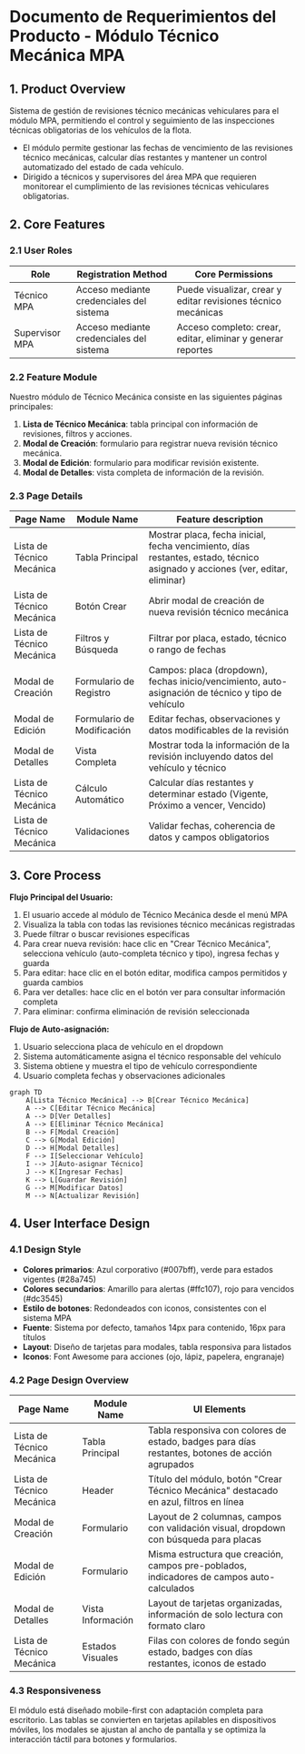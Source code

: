 # Documento de Requerimientos del Producto - Módulo Técnico Mecánica MPA

## 1. Product Overview

Sistema de gestión de revisiones técnico mecánicas vehiculares para el módulo MPA, permitiendo el control y seguimiento de las inspecciones técnicas obligatorias de los vehículos de la flota.

- El módulo permite gestionar las fechas de vencimiento de las revisiones técnico mecánicas, calcular días restantes y mantener un control automatizado del estado de cada vehículo.
- Dirigido a técnicos y supervisores del área MPA que requieren monitorear el cumplimiento de las revisiones técnicas vehiculares obligatorias.

## 2. Core Features

### 2.1 User Roles

| Role | Registration Method | Core Permissions |
|------|---------------------|------------------|
| Técnico MPA | Acceso mediante credenciales del sistema | Puede visualizar, crear y editar revisiones técnico mecánicas |
| Supervisor MPA | Acceso mediante credenciales del sistema | Acceso completo: crear, editar, eliminar y generar reportes |

### 2.2 Feature Module

Nuestro módulo de Técnico Mecánica consiste en las siguientes páginas principales:

1. **Lista de Técnico Mecánica**: tabla principal con información de revisiones, filtros y acciones.
2. **Modal de Creación**: formulario para registrar nueva revisión técnico mecánica.
3. **Modal de Edición**: formulario para modificar revisión existente.
4. **Modal de Detalles**: vista completa de información de la revisión.

### 2.3 Page Details

| Page Name | Module Name | Feature description |
|-----------|-------------|---------------------|
| Lista de Técnico Mecánica | Tabla Principal | Mostrar placa, fecha inicial, fecha vencimiento, días restantes, estado, técnico asignado y acciones (ver, editar, eliminar) |
| Lista de Técnico Mecánica | Botón Crear | Abrir modal de creación de nueva revisión técnico mecánica |
| Lista de Técnico Mecánica | Filtros y Búsqueda | Filtrar por placa, estado, técnico o rango de fechas |
| Modal de Creación | Formulario de Registro | Campos: placa (dropdown), fechas inicio/vencimiento, auto-asignación de técnico y tipo de vehículo |
| Modal de Edición | Formulario de Modificación | Editar fechas, observaciones y datos modificables de la revisión |
| Modal de Detalles | Vista Completa | Mostrar toda la información de la revisión incluyendo datos del vehículo y técnico |
| Lista de Técnico Mecánica | Cálculo Automático | Calcular días restantes y determinar estado (Vigente, Próximo a vencer, Vencido) |
| Lista de Técnico Mecánica | Validaciones | Validar fechas, coherencia de datos y campos obligatorios |

## 3. Core Process

**Flujo Principal del Usuario:**

1. El usuario accede al módulo de Técnico Mecánica desde el menú MPA
2. Visualiza la tabla con todas las revisiones técnico mecánicas registradas
3. Puede filtrar o buscar revisiones específicas
4. Para crear nueva revisión: hace clic en "Crear Técnico Mecánica", selecciona vehículo (auto-completa técnico y tipo), ingresa fechas y guarda
5. Para editar: hace clic en el botón editar, modifica campos permitidos y guarda cambios
6. Para ver detalles: hace clic en el botón ver para consultar información completa
7. Para eliminar: confirma eliminación de revisión seleccionada

**Flujo de Auto-asignación:**

1. Usuario selecciona placa de vehículo en el dropdown
2. Sistema automáticamente asigna el técnico responsable del vehículo
3. Sistema obtiene y muestra el tipo de vehículo correspondiente
4. Usuario completa fechas y observaciones adicionales

```mermaid
graph TD
    A[Lista Técnico Mecánica] --> B[Crear Técnico Mecánica]
    A --> C[Editar Técnico Mecánica]
    A --> D[Ver Detalles]
    A --> E[Eliminar Técnico Mecánica]
    B --> F[Modal Creación]
    C --> G[Modal Edición]
    D --> H[Modal Detalles]
    F --> I[Seleccionar Vehículo]
    I --> J[Auto-asignar Técnico]
    J --> K[Ingresar Fechas]
    K --> L[Guardar Revisión]
    G --> M[Modificar Datos]
    M --> N[Actualizar Revisión]
```

## 4. User Interface Design

### 4.1 Design Style

- **Colores primarios**: Azul corporativo (#007bff), verde para estados vigentes (#28a745)
- **Colores secundarios**: Amarillo para alertas (#ffc107), rojo para vencidos (#dc3545)
- **Estilo de botones**: Redondeados con iconos, consistentes con el sistema MPA
- **Fuente**: Sistema por defecto, tamaños 14px para contenido, 16px para títulos
- **Layout**: Diseño de tarjetas para modales, tabla responsiva para listados
- **Iconos**: Font Awesome para acciones (ojo, lápiz, papelera, engranaje)

### 4.2 Page Design Overview

| Page Name | Module Name | UI Elements |
|-----------|-------------|-------------|
| Lista de Técnico Mecánica | Tabla Principal | Tabla responsiva con colores de estado, badges para días restantes, botones de acción agrupados |
| Lista de Técnico Mecánica | Header | Título del módulo, botón "Crear Técnico Mecánica" destacado en azul, filtros en línea |
| Modal de Creación | Formulario | Layout de 2 columnas, campos con validación visual, dropdown con búsqueda para placas |
| Modal de Edición | Formulario | Misma estructura que creación, campos pre-poblados, indicadores de campos auto-calculados |
| Modal de Detalles | Vista Información | Layout de tarjetas organizadas, información de solo lectura con formato claro |
| Lista de Técnico Mecánica | Estados Visuales | Filas con colores de fondo según estado, badges con días restantes, iconos de estado |

### 4.3 Responsiveness

El módulo está diseñado mobile-first con adaptación completa para escritorio. Las tablas se convierten en tarjetas apilables en dispositivos móviles, los modales se ajustan al ancho de pantalla y se optimiza la interacción táctil para botones y formularios.